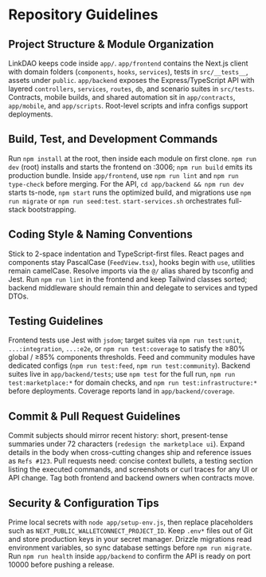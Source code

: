 # Repository Guidelines

## Project Structure & Module Organization
LinkDAO keeps code inside `app/`. `app/frontend` contains the Next.js client with domain folders (`components`, `hooks`, `services`), tests in `src/__tests__`, assets under `public`. `app/backend` exposes the Express/TypeScript API with layered `controllers`, `services`, `routes`, `db`, and scenario suites in `src/tests`. Contracts, mobile builds, and shared automation sit in `app/contracts`, `app/mobile`, and `app/scripts`. Root-level scripts and infra configs support deployments.

## Build, Test, and Development Commands
Run `npm install` at the root, then inside each module on first clone. `npm run dev` (root) installs and starts the frontend on :3006; `npm run build` emits its production bundle. Inside `app/frontend`, use `npm run lint` and `npm run type-check` before merging. For the API, `cd app/backend && npm run dev` starts ts-node, `npm start` runs the optimized build, and migrations use `npm run migrate` or `npm run seed:test`. `start-services.sh` orchestrates full-stack bootstrapping.

## Coding Style & Naming Conventions
Stick to 2-space indentation and TypeScript-first files. React pages and components stay PascalCase (`FeedView.tsx`), hooks begin with `use`, utilities remain camelCase. Resolve imports via the `@/` alias shared by tsconfig and Jest. Run `npm run lint` in the frontend and keep Tailwind classes sorted; backend middleware should remain thin and delegate to services and typed DTOs.

## Testing Guidelines
Frontend tests use Jest with `jsdom`; target suites via `npm run test:unit`, `...:integration`, `...:e2e`, or `npm run test:coverage` to satisfy the ≥80% global / ≥85% components thresholds. Feed and community modules have dedicated configs (`npm run test:feed`, `npm run test:community`). Backend suites live in `app/backend/tests`; use `npm test` for the full run, `npm run test:marketplace:*` for domain checks, and `npm run test:infrastructure:*` before deployments. Coverage reports land in `app/backend/coverage`.

## Commit & Pull Request Guidelines
Commit subjects should mirror recent history: short, present-tense summaries under 72 characters (`redesign the marketplace ui`). Expand details in the body when cross-cutting changes ship and reference issues as `Refs #123`. Pull requests need: concise context bullets, a testing section listing the executed commands, and screenshots or curl traces for any UI or API change. Tag both frontend and backend owners when contracts move.

## Security & Configuration Tips
Prime local secrets with `node app/setup-env.js`, then replace placeholders such as `NEXT_PUBLIC_WALLETCONNECT_PROJECT_ID`. Keep `.env*` files out of Git and store production keys in your secret manager. Drizzle migrations read environment variables, so sync database settings before `npm run migrate`. Run `npm run health` inside `app/backend` to confirm the API is ready on port 10000 before pushing a release.
